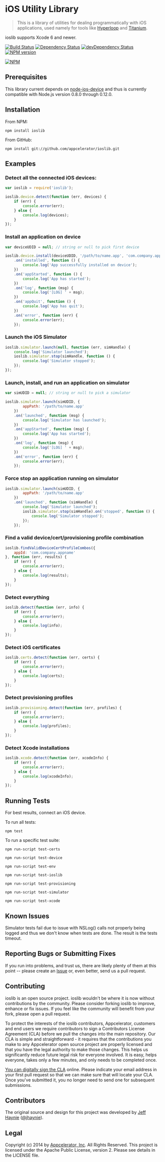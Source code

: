 # iOS Utility Library

> This is a library of utilities for dealing programmatically with iOS applications,
used namely for tools like [Hyperloop](https://github.com/appcelerator/hyperloop)
and [Titanium](https://github.com/appcelerator/titanium).

ioslib supports Xcode 6 and newer.

[![Build Status](https://travis-ci.org/appcelerator/ioslib.svg?branch=master)](https://travis-ci.org/appcelerator/ioslib)
[![Dependency Status](https://david-dm.org/appcelerator/ioslib.svg)](https://david-dm.org/appcelerator/ioslib)
[![devDependency Status](https://david-dm.org/appcelerator/ioslib/dev-status.svg)](https://david-dm.org/appcelerator/ioslib#info=devDependencies)
[![NPM version](https://badge.fury.io/js/ioslib.svg)](http://badge.fury.io/js/ioslib)

[![NPM](https://nodei.co/npm-dl/ioslib.png)](https://nodei.co/npm/ioslib/)

## Prerequisites

This library current depends on [node-ios-device](https://github.com/appcelerator/node-ios-device)
and thus is currently compatible with Node.js version 0.8.0 through 0.12.0.

## Installation

From NPM:

	npm install ioslib

From GitHub:

	npm install git://github.com/appcelerator/ioslib.git

## Examples

### Detect all the connected iOS devices:

```javascript
var ioslib = require('ioslib');

ioslib.device.detect(function (err, devices) {
	if (err) {
		console.error(err);
	} else {
		console.log(devices);
	}
});
```

### Install an application on device

```javascript
var deviceUDID = null; // string or null to pick first device

ioslib.device.install(deviceUDID, '/path/to/name.app', 'com.company.appname')
	.on('installed', function () {
		console.log('App successfully installed on device');
	})
	.on('appStarted', function () {
		console.log('App has started');
	})
	.on('log', function (msg) {
		console.log('[LOG] ' + msg);
	})
	.on('appQuit', function () {
		console.log('App has quit');
	})
	.on('error', function (err) {
		console.error(err);
	});
```

### Launch the iOS Simulator

```javascript
ioslib.simulator.launch(null, function (err, simHandle) {
	console.log('Simulator launched');
	ioslib.simulator.stop(simHandle, function () {
		console.log('Simulator stopped');
	});
});
```

### Launch, install, and run an application on simulator

```javascript
var simUDID = null; // string or null to pick a simulator

ioslib.simulator.launch(simUDID, {
		appPath: '/path/to/name.app'
	})
	.on('launched', function (msg) {
		console.log('Simulator has launched');
	})
	.on('appStarted', function (msg) {
		console.log('App has started');
	})
	.on('log', function (msg) {
		console.log('[LOG] ' + msg);
	})
	.on('error', function (err) {
		console.error(err);
	});
```

### Force stop an application running on simulator

```javascript
ioslib.simulator.launch(simUDID, {
		appPath: '/path/to/name.app'
	})
	.on('launched', function (simHandle) {
		console.log('Simulator launched');
		ioslib.simulator.stop(simHandle).on('stopped', function () {
			console.log('Simulator stopped');
		});
	});
```

### Find a valid device/cert/provisioning profile combination

```javascript
ioslib.findValidDeviceCertProfileCombos({
	appId: 'com.company.appname'
}, function (err, results) {
	if (err) {
		console.error(err);
	} else {
		console.log(results);
	}
});
```

### Detect everything

```javascript
ioslib.detect(function (err, info) {
	if (err) {
		console.error(err);
	} else {
		console.log(info);
	}
});
```

### Detect iOS certificates

```javascript
ioslib.certs.detect(function (err, certs) {
	if (err) {
		console.error(err);
	} else {
		console.log(certs);
	}
});
```

### Detect provisioning profiles

```javascript
ioslib.provisioning.detect(function (err, profiles) {
	if (err) {
		console.error(err);
	} else {
		console.log(profiles);
	}
});
```

### Detect Xcode installations

```javascript
ioslib.xcode.detect(function (err, xcodeInfo) {
	if (err) {
		console.error(err);
	} else {
		console.log(xcodeInfo);
	}
});
```

## Running Tests

For best results, connect an iOS device.

To run all tests:

```
npm test
```

To run a specific test suite:

```
npm run-script test-certs

npm run-script test-device

npm run-script test-env

npm run-script test-ioslib

npm run-script test-provisioning

npm run-script test-simulator

npm run-script test-xcode
```

## Known Issues

Simulator tests fail due to issue with NSLog() calls not properly being logged
and thus we don't know when tests are done. The result is the tests timeout.

## Reporting Bugs or Submitting Fixes

If you run into problems, and trust us, there are likely plenty of them at this
point -- please create an [Issue](https://github.com/appcelerator/ioslib/issues)
or, even better, send us a pull request.

## Contributing

ioslib is an open source project. ioslib wouldn't be where it is now without
contributions by the community. Please consider forking ioslib to improve,
enhance or fix issues. If you feel like the community will benefit from your
fork, please open a pull request.

To protect the interests of the ioslib contributors, Appcelerator, customers
and end users we require contributors to sign a Contributors License Agreement
(CLA) before we pull the changes into the main repository. Our CLA is simple and
straightforward - it requires that the contributions you make to any
Appcelerator open source project are properly licensed and that you have the
legal authority to make those changes. This helps us significantly reduce future
legal risk for everyone involved. It is easy, helps everyone, takes only a few
minutes, and only needs to be completed once.

[You can digitally sign the CLA](http://bit.ly/app_cla) online. Please indicate
your email address in your first pull request so that we can make sure that will
locate your CLA.  Once you've submitted it, you no longer need to send one for
subsequent submissions.

## Contributors

The original source and design for this project was developed by
[Jeff Haynie](http://github.com/jhaynie) ([@jhaynie](http://twitter.com/jhaynie)).

## Legal

Copyright (c) 2014 by [Appcelerator, Inc](http://www.appcelerator.com). All Rights Reserved.
This project is licensed under the Apache Public License, version 2.  Please see details in the LICENSE file.
